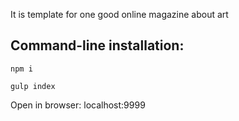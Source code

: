 It is template for one good online magazine about art

## Command-line installation:

```
npm i

gulp index
```

Open in browser: localhost:9999
